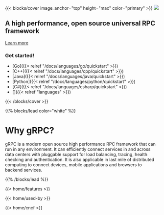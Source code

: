 ---
---

{{< blocks/cover image_anchor="top" height="max" color="primary" >}}
<img src="/img/logos/grpc-logo.png" class="o-logo" />

<h2 class="display-2 o-heading">
	A high performance, open source universal RPC framework
</h2>
<a
	class="btn btn-lg btn-primary font-weight-bold my-4"
	href="/docs/what-is-grpc/introduction"
>
Learn more
</a>
<h3>Get started!</h3>
<div class="l-get-started-buttons">

- [Go]({{< relref "/docs/languages/go/quickstart" >}})
- [C++]({{< relref "/docs/languages/cpp/quickstart" >}})
- [Java]({{< relref "/docs/languages/java/quickstart" >}})
- [Python]({{< relref "/docs/languages/python/quickstart" >}})
- [C#]({{< relref "/docs/languages/csharp/quickstart" >}})
- [<i class="fas fa-ellipsis-h"></i>]({{< relref "languages" >}})
</div>
{{< /blocks/cover >}}

<div class="l-constrained-width-content">

{{% blocks/lead color="white" %}}
<h1 class="display-1">Why gRPC?</h1>
<p class="display-4 font-weight-light">
gRPC is a modern open source high performance RPC framework that can
run in any environment. It can efficiently connect services in and
across data centers with pluggable support for load balancing,
tracing, health checking and authentication. It is also applicable
in last mile of distributed computing to connect devices, mobile
applications and browsers to backend services.
</p>
{{% /blocks/lead %}}

{{< home/features >}}

{{< home/used-by >}}

{{< home/cncf >}}

</div>
